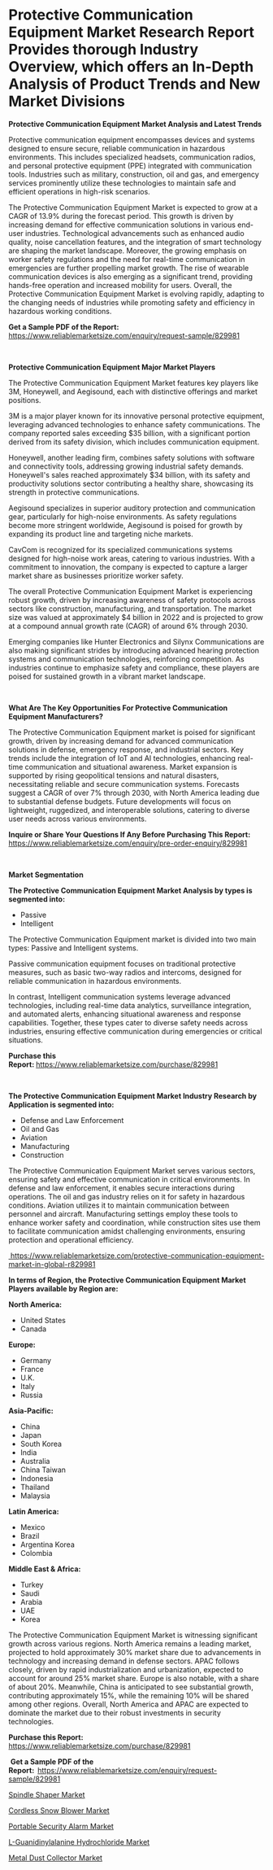 <p><h1>Protective Communication Equipment Market Research Report Provides thorough Industry Overview, which offers an In-Depth Analysis of Product Trends and New Market Divisions</h1></p><p><strong>Protective Communication Equipment Market Analysis and Latest Trends</strong></p>
<p><p>Protective communication equipment encompasses devices and systems designed to ensure secure, reliable communication in hazardous environments. This includes specialized headsets, communication radios, and personal protective equipment (PPE) integrated with communication tools. Industries such as military, construction, oil and gas, and emergency services prominently utilize these technologies to maintain safe and efficient operations in high-risk scenarios.</p><p>The Protective Communication Equipment Market is expected to grow at a CAGR of 13.9% during the forecast period. This growth is driven by increasing demand for effective communication solutions in various end-user industries. Technological advancements such as enhanced audio quality, noise cancellation features, and the integration of smart technology are shaping the market landscape. Moreover, the growing emphasis on worker safety regulations and the need for real-time communication in emergencies are further propelling market growth. The rise of wearable communication devices is also emerging as a significant trend, providing hands-free operation and increased mobility for users. Overall, the Protective Communication Equipment Market is evolving rapidly, adapting to the changing needs of industries while promoting safety and efficiency in hazardous working conditions.</p></p>
<p><strong>Get a Sample PDF of the Report:&nbsp;</strong> <a href="https://www.reliablemarketsize.com/enquiry/request-sample/829981?utm_campaign=1133&utm_medium=2&utm_source=Github&utm_content=ia&utm_term=18122024&utm_id=protective-communication-equipment">https://www.reliablemarketsize.com/enquiry/request-sample/829981</a></p>
<p>&nbsp;</p>
<p><strong>Protective Communication Equipment Major Market Players</strong></p>
<p><p>The Protective Communication Equipment Market features key players like 3M, Honeywell, and Aegisound, each with distinctive offerings and market positions. </p><p>3M is a major player known for its innovative personal protective equipment, leveraging advanced technologies to enhance safety communications. The company reported sales exceeding $35 billion, with a significant portion derived from its safety division, which includes communication equipment.</p><p>Honeywell, another leading firm, combines safety solutions with software and connectivity tools, addressing growing industrial safety demands. Honeywell's sales reached approximately $34 billion, with its safety and productivity solutions sector contributing a healthy share, showcasing its strength in protective communications.</p><p>Aegisound specializes in superior auditory protection and communication gear, particularly for high-noise environments. As safety regulations become more stringent worldwide, Aegisound is poised for growth by expanding its product line and targeting niche markets.</p><p>CavCom is recognized for its specialized communications systems designed for high-noise work areas, catering to various industries. With a commitment to innovation, the company is expected to capture a larger market share as businesses prioritize worker safety.</p><p>The overall Protective Communication Equipment Market is experiencing robust growth, driven by increasing awareness of safety protocols across sectors like construction, manufacturing, and transportation. The market size was valued at approximately $4 billion in 2022 and is projected to grow at a compound annual growth rate (CAGR) of around 6% through 2030.</p><p>Emerging companies like Hunter Electronics and Silynx Communications are also making significant strides by introducing advanced hearing protection systems and communication technologies, reinforcing competition. As industries continue to emphasize safety and compliance, these players are poised for sustained growth in a vibrant market landscape.</p></p>
<p>&nbsp;</p>
<p><strong>What Are The Key Opportunities For Protective Communication Equipment Manufacturers?</strong></p>
<p><p>The Protective Communication Equipment market is poised for significant growth, driven by increasing demand for advanced communication solutions in defense, emergency response, and industrial sectors. Key trends include the integration of IoT and AI technologies, enhancing real-time communication and situational awareness. Market expansion is supported by rising geopolitical tensions and natural disasters, necessitating reliable and secure communication systems. Forecasts suggest a CAGR of over 7% through 2030, with North America leading due to substantial defense budgets. Future developments will focus on lightweight, ruggedized, and interoperable solutions, catering to diverse user needs across various environments.</p></p>
<p><strong>Inquire or Share Your Questions If Any Before Purchasing This Report:</strong> <a href="https://www.reliablemarketsize.com/enquiry/pre-order-enquiry/829981?utm_campaign=1133&utm_medium=2&utm_source=Github&utm_content=ia&utm_term=18122024&utm_id=protective-communication-equipment">https://www.reliablemarketsize.com/enquiry/pre-order-enquiry/829981</a></p>
<p>&nbsp;</p>
<p><strong>Market Segmentation</strong></p>
<p><strong>The Protective Communication Equipment Market Analysis by types is segmented into:</strong></p>
<p><ul><li>Passive</li><li>Intelligent</li></ul></p>
<p><p>The Protective Communication Equipment market is divided into two main types: Passive and Intelligent systems. </p><p>Passive communication equipment focuses on traditional protective measures, such as basic two-way radios and intercoms, designed for reliable communication in hazardous environments. </p><p>In contrast, Intelligent communication systems leverage advanced technologies, including real-time data analytics, surveillance integration, and automated alerts, enhancing situational awareness and response capabilities. Together, these types cater to diverse safety needs across industries, ensuring effective communication during emergencies or critical situations.</p></p>
<p><strong>Purchase this Report:&nbsp;</strong><a href="https://www.reliablemarketsize.com/purchase/829981?utm_campaign=1133&utm_medium=2&utm_source=Github&utm_content=ia&utm_term=18122024&utm_id=protective-communication-equipment">https://www.reliablemarketsize.com/purchase/829981</a></p>
<p>&nbsp;</p>
<p><strong>The Protective Communication Equipment Market Industry Research by Application is segmented into:</strong></p>
<p><ul><li>Defense and Law Enforcement</li><li>Oil and Gas</li><li>Aviation</li><li>Manufacturing</li><li>Construction</li></ul></p>
<p><p>The Protective Communication Equipment Market serves various sectors, ensuring safety and effective communication in critical environments. In defense and law enforcement, it enables secure interactions during operations. The oil and gas industry relies on it for safety in hazardous conditions. Aviation utilizes it to maintain communication between personnel and aircraft. Manufacturing settings employ these tools to enhance worker safety and coordination, while construction sites use them to facilitate communication amidst challenging environments, ensuring protection and operational efficiency.</p></p>
<p><a href="https://www.reliablemarketsize.com/protective-communication-equipment-market-in-global-r829981?utm_campaign=1133&utm_medium=2&utm_source=Github&utm_content=ia&utm_term=18122024&utm_id=protective-communication-equipment">&nbsp;https://www.reliablemarketsize.com/protective-communication-equipment-market-in-global-r829981</a></p>
<p><strong>In terms of Region, the Protective Communication Equipment Market Players available by Region are:</strong></p>
<p>
    <p> <strong> North America: </strong>
        <ul>
            <li>United States</li>
            <li>Canada</li>
        </ul>
        </p> 
    <p> <strong> Europe: </strong>
        <ul>
            <li>Germany</li>
            <li>France</li>
            <li>U.K.</li>
            <li>Italy</li>
            <li>Russia</li>
        </ul>
        </p> 
    <p> <strong> Asia-Pacific: </strong>
        <ul>
            <li>China</li>
            <li>Japan</li>
            <li>South Korea</li>
            <li>India</li>
            <li>Australia</li>
            <li>China Taiwan</li>
            <li>Indonesia</li>
            <li>Thailand</li>
            <li>Malaysia</li>
        </ul>
        </p> 
    <p> <strong> Latin America: </strong>
        <ul>
            <li>Mexico</li>
            <li>Brazil</li>
            <li>Argentina Korea</li>
            <li>Colombia</li>
        </ul>
        </p> 
    <p> <strong> Middle East & Africa: </strong>
        <ul>
            <li>Turkey</li>
            <li>Saudi</li>
            <li>Arabia</li>
            <li>UAE</li>
            <li>Korea</li>
        </ul>
    </p>
    </p>
<p><p>The Protective Communication Equipment Market is witnessing significant growth across various regions. North America remains a leading market, projected to hold approximately 30% market share due to advancements in technology and increasing demand in defense sectors. APAC follows closely, driven by rapid industrialization and urbanization, expected to account for around 25% market share. Europe is also notable, with a share of about 20%. Meanwhile, China is anticipated to see substantial growth, contributing approximately 15%, while the remaining 10% will be shared among other regions. Overall, North America and APAC are expected to dominate the market due to their robust investments in security technologies.</p></p>
<p><strong>Purchase this Report: </strong><a href="https://www.reliablemarketsize.com/purchase/829981?utm_campaign=1133&utm_medium=2&utm_source=Github&utm_content=ia&utm_term=18122024&utm_id=protective-communication-equipment">https://www.reliablemarketsize.com/purchase/829981</a></p>
<p>&nbsp;<strong>Get a Sample PDF of the Report:&nbsp;&nbsp;</strong><a href="https://www.reliablemarketsize.com/enquiry/request-sample/829981?utm_campaign=1133&utm_medium=2&utm_source=Github&utm_content=ia&utm_term=18122024&utm_id=protective-communication-equipment">https://www.reliablemarketsize.com/enquiry/request-sample/829981</a></p>
<p><strong></strong></p>
<p><p><a href="https://www.linkedin.com/pulse/comprehensive-overview-spindle-shaper-market-share-size-growth-canue?utm_campaign=1133&utm_medium=2&utm_source=Github&utm_content=ia&utm_term=18122024&utm_id=protective-communication-equipment">Spindle Shaper Market</a></p><p><a href="https://www.linkedin.com/pulse/comprehensive-analysis-cordless-snow-blower-market-share-size-gmaoe?utm_campaign=1133&utm_medium=2&utm_source=Github&utm_content=ia&utm_term=18122024&utm_id=protective-communication-equipment">Cordless Snow Blower Market</a></p><p><a href="https://www.linkedin.com/pulse/comprehensive-overview-portable-security-alarm-market-projected-artif?utm_campaign=1133&utm_medium=2&utm_source=Github&utm_content=ia&utm_term=18122024&utm_id=protective-communication-equipment">Portable Security Alarm Market</a></p><p><a href="https://github.com/WillieWoodard/Market-Research-Report-List-7/blob/main/l-guanidinylalanine-hydrochloride-market.md?utm_campaign=1133&utm_medium=2&utm_source=Github&utm_content=ia&utm_term=18122024&utm_id=protective-communication-equipment">L-Guanidinylalanine Hydrochloride Market</a></p><p><a href="https://www.linkedin.com/pulse/future-metal-dust-collector-market-revenue-worth-cagr-105-from-suxze?utm_campaign=1133&utm_medium=2&utm_source=Github&utm_content=ia&utm_term=18122024&utm_id=protective-communication-equipment">Metal Dust Collector Market</a></p></p>